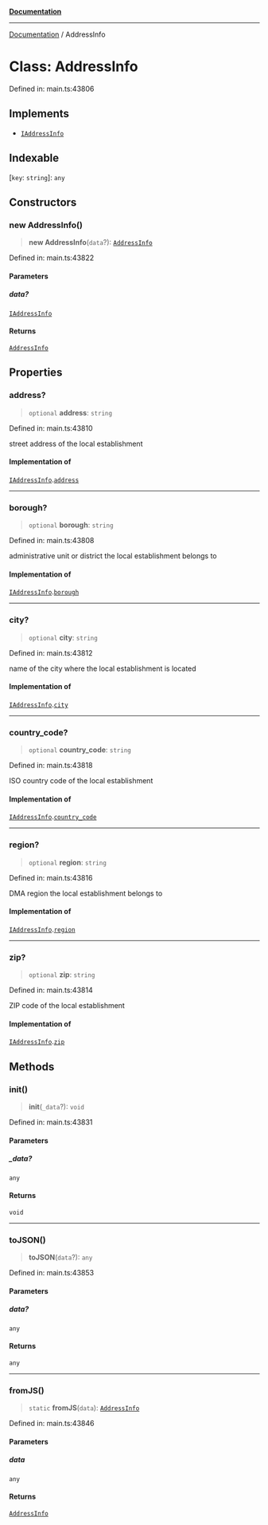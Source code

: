 [**Documentation**](../README.md)

***

[Documentation](../README.md) / AddressInfo

# Class: AddressInfo

Defined in: main.ts:43806

## Implements

- [`IAddressInfo`](../interfaces/IAddressInfo.md)

## Indexable

\[`key`: `string`\]: `any`

## Constructors

### new AddressInfo()

> **new AddressInfo**(`data`?): [`AddressInfo`](AddressInfo.md)

Defined in: main.ts:43822

#### Parameters

##### data?

[`IAddressInfo`](../interfaces/IAddressInfo.md)

#### Returns

[`AddressInfo`](AddressInfo.md)

## Properties

### address?

> `optional` **address**: `string`

Defined in: main.ts:43810

street address of the local establishment

#### Implementation of

[`IAddressInfo`](../interfaces/IAddressInfo.md).[`address`](../interfaces/IAddressInfo.md#address)

***

### borough?

> `optional` **borough**: `string`

Defined in: main.ts:43808

administrative unit or district the local establishment belongs to

#### Implementation of

[`IAddressInfo`](../interfaces/IAddressInfo.md).[`borough`](../interfaces/IAddressInfo.md#borough)

***

### city?

> `optional` **city**: `string`

Defined in: main.ts:43812

name of the city where the local establishment is located

#### Implementation of

[`IAddressInfo`](../interfaces/IAddressInfo.md).[`city`](../interfaces/IAddressInfo.md#city)

***

### country\_code?

> `optional` **country\_code**: `string`

Defined in: main.ts:43818

ISO country code of the local establishment

#### Implementation of

[`IAddressInfo`](../interfaces/IAddressInfo.md).[`country_code`](../interfaces/IAddressInfo.md#country_code)

***

### region?

> `optional` **region**: `string`

Defined in: main.ts:43816

DMA region the local establishment belongs to

#### Implementation of

[`IAddressInfo`](../interfaces/IAddressInfo.md).[`region`](../interfaces/IAddressInfo.md#region)

***

### zip?

> `optional` **zip**: `string`

Defined in: main.ts:43814

ZIP code of the local establishment

#### Implementation of

[`IAddressInfo`](../interfaces/IAddressInfo.md).[`zip`](../interfaces/IAddressInfo.md#zip)

## Methods

### init()

> **init**(`_data`?): `void`

Defined in: main.ts:43831

#### Parameters

##### \_data?

`any`

#### Returns

`void`

***

### toJSON()

> **toJSON**(`data`?): `any`

Defined in: main.ts:43853

#### Parameters

##### data?

`any`

#### Returns

`any`

***

### fromJS()

> `static` **fromJS**(`data`): [`AddressInfo`](AddressInfo.md)

Defined in: main.ts:43846

#### Parameters

##### data

`any`

#### Returns

[`AddressInfo`](AddressInfo.md)
